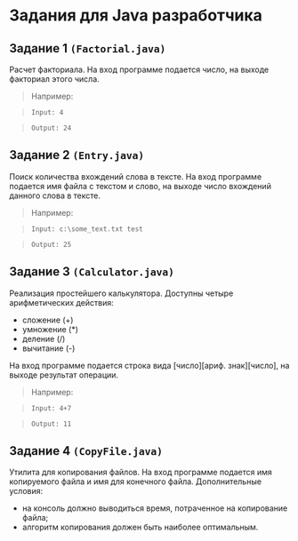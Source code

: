 # Задания для Java разработчика

## Задание 1 `(Factorial.java)`

Расчет факториала. На вход программе подается число, на выходе факториал этого числа. 

> Например:

> `Input: 4`

> `Output: 24`

## Задание 2 `(Entry.java)`

Поиск количества вхождений слова в тексте. На вход программе подается имя
файла с текстом и слово, на выходе число вхождений данного слова в тексте.

> Например:

> `Input: c:\some_text.txt test`

> `Output: 25`

## Задание 3 `(Calculator.java)`

Реализация простейшего калькулятора. Доступны четыре арифметических
действия: 

* сложение (+)
* умножение (*) 
* деление (/) 
* вычитание (-)

На вход программе подается строка вида [число][ариф. знак][число], на выходе результат операции.

> Например:

> `Input: 4+7`

> `Output: 11`

## Задание 4 `(CopyFile.java)`

Утилита для копирования файлов. На вход программе подается имя копируемого
файла и имя для конечного файла. Дополнительные условия:

* на консоль должно выводиться время, потраченное на копирование файла;
* алгоритм копирования должен быть наиболее оптимальным.